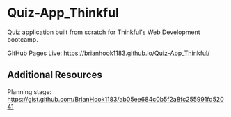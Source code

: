 # Quiz-App_Thinkful
Quiz application built from scratch for Thinkful's Web Development bootcamp.

GitHub Pages Live: https://brianhook1183.github.io/Quiz-App_Thinkful/

## Additional Resources

Planning stage: https://gist.github.com/BrianHook1183/ab05ee684c0b5f2a8fc255991fd52041
